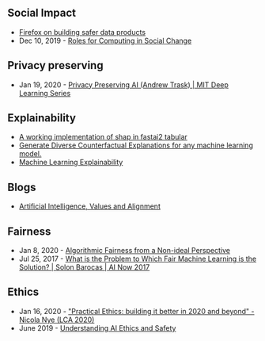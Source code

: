 ## Social Impact
- [Firefox on building safer data products](https://twitter.com/abbycabs/status/1222437501895421955)
- Dec 10, 2019 - [Roles for Computing in Social Change](https://arxiv.org/abs/1912.04883)

## Privacy preserving
- Jan 19, 2020 - [Privacy Preserving AI (Andrew Trask) | MIT Deep Learning Series](https://www.youtube.com/watch?v=4zrU54VIK6k)

## Explainability
- [A working implementation of shap in fastai2 tabular](https://github.com/muellerzr/fastai2-SHAP)
- [Generate Diverse Counterfactual Explanations for any machine learning model.](https://github.com/microsoft/dice)
- [Machine Learning Explainability](https://www.kaggle.com/learn/machine-learning-explainability)

## Blogs
- [Artificial Intelligence, Values and Alignment](https://deepmind.com/research/publications/Artificial-Intelligence-Values-and-Alignment)

## Fairness
- Jan 8, 2020 - [Algorithmic Fairness from a Non-ideal Perspective](https://arxiv.org/abs/2001.09773)
- Jul 25, 2017 - [What is the Problem to Which Fair Machine Learning is the Solution? | Solon Barocas | AI Now 2017](https://www.youtube.com/watch?time_continue=4&v=S_AkPi6-r3Y&feature=emb_title)

## Ethics
- Jan 16, 2020 - ["Practical Ethics: building it better in 2020 and beyond" - Nicola Nye (LCA 2020)](https://www.youtube.com/watch?list=PLD8dAKx4J2I7pzm1pjAcreW4p7SWaXcGO&v=P4Uf4eL8qAU)
- June 2019 - [Understanding AI Ethics and Safety](https://www.turing.ac.uk/sites/default/files/2019-06/understanding_artificial_intelligence_ethics_and_safety.pdf)